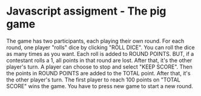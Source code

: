 # Javascript assigment - The pig game

The game has two participants, each playing their own round.
For each round, one player "rolls" dice by clicking "ROLL DICE". You can roll the dice as many times as you want. Each roll is added to ROUND POINTS.
BUT, if a contestant rolls a 1, all points in that round are lost. After that, it's the other player's turn.
A player can choose to stop and select "KEEP SCORE". Then the points in ROUND POINTS are added to the TOTAL point. After that, it's the other player's turn.
The first player to reach 100 points on "TOTAL SCORE" wins the game. You have to press new game to start a new round. 


